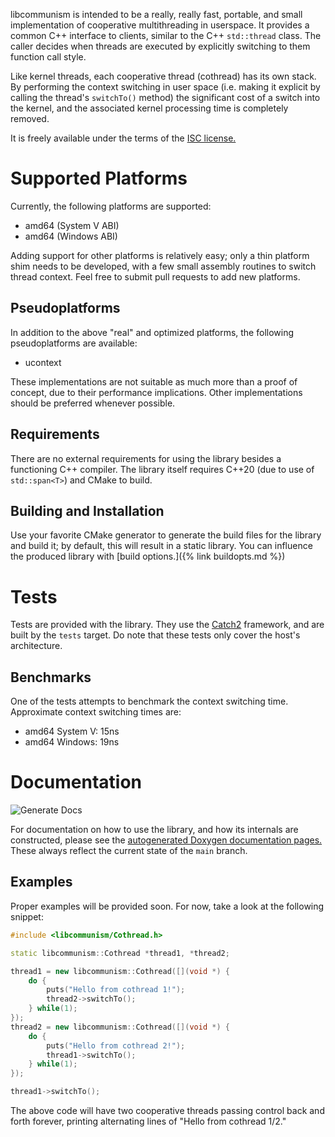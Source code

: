 libcommunism is intended to be a really, really fast, portable, and small implementation of cooperative multithreading in userspace. It provides a common C++ interface to clients, similar to the C++ `std::thread` class. The caller decides when threads are executed by explicitly switching to them function call style.

Like kernel threads, each cooperative thread (cothread) has its own stack. By performing the context switching in user space (i.e. making it explicit by calling the thread's `switchTo()` method) the significant cost of a switch into the kernel, and the associated kernel processing time is completely removed.

It is freely available under the terms of the [ISC license.](https://choosealicense.com/licenses/isc/)

# Supported Platforms
Currently, the following platforms are supported:

- amd64 (System V ABI)
- amd64 (Windows ABI)

Adding support for other platforms is relatively easy; only a thin platform shim needs to be developed, with a few small assembly routines to switch thread context. Feel free to submit pull requests to add new platforms.

## Pseudoplatforms
In addition to the above "real" and optimized platforms, the following pseudoplatforms are available:

- ucontext

These implementations are not suitable as much more than a proof of concept, due to their performance implications. Other implementations should be preferred whenever possible.

## Requirements
There are no external requirements for using the library besides a functioning C++ compiler. The library itself requires C++20 (due to use of `std::span<T>`) and CMake to build.

## Building and Installation
Use your favorite CMake generator to generate the build files for the library and build it; by default, this will result in a static library. You can influence the produced library with [build options.]({% link buildopts.md %})

# Tests
Tests are provided with the library. They use the [Catch2](https://github.com/catchorg/Catch2) framework, and are built by the `tests` target. Do note that these tests only cover the host's architecture.

## Benchmarks
One of the tests attempts to benchmark the context switching time. Approximate context switching times are:

- amd64 System V: 15ns
- amd64 Windows: 19ns

# Documentation
![Generate Docs](https://github.com/tristanseifert/libcommunism/actions/workflows/docs_doxygen.yml/badge.svg)

For documentation on how to use the library, and how its internals are constructed, please see the [autogenerated Doxygen documentation pages.](/docs/doxygen/index.html) These always reflect the current state of the `main` branch.

## Examples
Proper examples will be provided soon. For now, take a look at the following snippet:

``` cpp
#include <libcommunism/Cothread.h>

static libcommunism::Cothread *thread1, *thread2;

thread1 = new libcommunism::Cothread([](void *) {
    do {
        puts("Hello from cothread 1!");
        thread2->switchTo();
    } while(1);
});
thread2 = new libcommunism::Cothread([](void *) {
    do {
        puts("Hello from cothread 2!");
        thread1->switchTo();
    } while(1);
});

thread1->switchTo();
```

The above code will have two cooperative threads passing control back and forth forever, printing alternating lines of "Hello from cothread 1/2."

